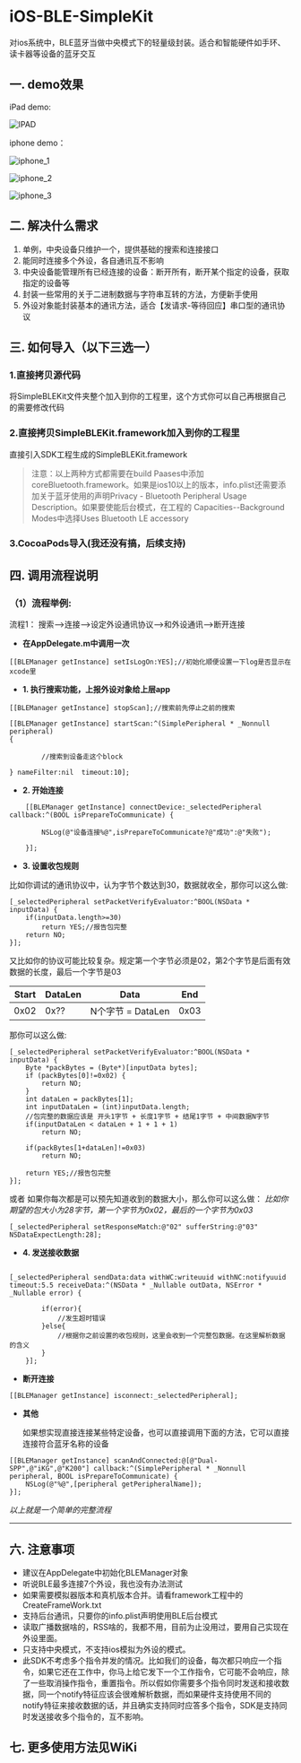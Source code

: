 # iOS-BLE-SimpleKit
对ios系统中，BLE蓝牙当做中央模式下的轻量级封装。适合和智能硬件如手环、读卡器等设备的蓝牙交互
## 一. demo效果

iPad demo:

![IPAD](https://github.com/billzbh/iOS-SimpleBLEKit/blob/master/image/IMG_0010.jpg)

iphone demo：

![iphone_1](https://github.com/billzbh/iOS-SimpleBLEKit/blob/master/image/IMG_0011.jpg) 

![iphone_2](https://github.com/billzbh/iOS-SimpleBLEKit/blob/master/image/IMG_0012.jpg) 

![iphone_3](https://github.com/billzbh/iOS-SimpleBLEKit/blob/master/image/IMG_0013.jpg)

## 二. 解决什么需求
1. 单例，中央设备只维护一个，提供基础的搜索和连接接口
2. 能同时连接多个外设，各自通讯互不影响
3. 中央设备能管理所有已经连接的设备：断开所有，断开某个指定的设备，获取指定的设备等
4. 封装一些常用的关于二进制数据与字符串互转的方法，方便新手使用
5. 外设对象能封装基本的通讯方法，适合【发请求-等待回应】串口型的通讯协议

## 三. 如何导入（以下三选一）
### 1.直接拷贝源代码
将SimpleBLEKit文件夹整个加入到你的工程里，这个方式你可以自己再根据自己的需要修改代码
### 2.直接拷贝SimpleBLEKit.framework加入到你的工程里
直接引入SDK工程生成的SimpleBLEKit.framework

> 注意：以上两种方式都需要在build Paases中添加coreBluetooth.framework。如果是ios10以上的版本，info.plist还需要添加关于蓝牙使用的声明Privacy - Bluetooth Peripheral Usage Description。如果要使能后台模式，在工程的 Capacities--Background Modes中选择Uses Bluetooth LE accessory  

### 3.CocoaPods导入(我还没有搞，后续支持)

## 四. 调用流程说明


### （1）流程举例:
流程1：
搜索-->连接-->设定外设通讯协议-->和外设通讯-->断开连接

* **在AppDelegate.m中调用一次**

```
[[BLEManager getInstance] setIsLogOn:YES];//初始化顺便设置一下log是否显示在xcode里
```

* **1. 执行搜索功能，上报外设对象给上层app**



```
[[BLEManager getInstance] stopScan];//搜索前先停止之前的搜索

[[BLEManager getInstance] startScan:^(SimplePeripheral * _Nonnull peripheral) 
{        
        //搜索到设备走这个block
        } nameFilter:nil  timeout:10];

```


* **2. 开始连接**

```
    [[BLEManager getInstance] connectDevice:_selectedPeripheral callback:^(BOOL isPrepareToCommunicate) {
        
        NSLog(@"设备连接%@",isPrepareToCommunicate?@"成功":@"失败");
        
    }];

```

* **3. 设置收包规则**

比如你调试的通讯协议中，认为字节个数达到30，数据就收全，那你可以这么做:

```
[_selectedPeripheral setPacketVerifyEvaluator:^BOOL(NSData * inputData) {
    if(inputData.length>=30)
        return YES;//报告包完整
    return NO;    
}];
```

又比如你的协议可能比较复杂。规定第一个字节必须是02，第2个字节是后面有效数据的长度，最后一个字节是03

| Start | DataLen | Data | End |
| --- | --- | --- | --- |
| 0x02 | 0x?? | N个字节 = DataLen | 0x03 |

那你可以这么做:

```
[_selectedPeripheral setPacketVerifyEvaluator:^BOOL(NSData * inputData) {
    Byte *packBytes = (Byte*)[inputData bytes];
    if (packBytes[0]!=0x02) {
        return NO;
    }
    int dataLen = packBytes[1];
    int inputDataLen = (int)inputData.length;
    //包完整的数据应该是 开头1字节 + 长度1字节 + 结尾1字节 + 中间数据N字节
    if(inputDataLen < dataLen + 1 + 1 + 1)
        return NO;
    
    if(packBytes[1+dataLen]!=0x03)
        return NO;
    
    return YES;//报告包完整
}];
```

或者 如果你每次都是可以预先知道收到的数据大小，那么你可以这么做：
*比如你期望的包大小为28字节，第一个字节为0x02，最后的一个字节为0x03*

```
[_selectedPeripheral setResponseMatch:@"02" sufferString:@"03" NSDataExpectLength:28];
```



* **4. 发送接收数据**


```

[_selectedPeripheral sendData:data withWC:writeuuid withNC:notifyuuid timeout:5.5 receiveData:^(NSData * _Nullable outData, NSError * _Nullable error) {
        
        if(error){
            //发生超时错误
        }else{
            //根据你之前设置的收包规则，这里会收到一个完整包数据。在这里解析数据的含义
        }
    }];

```

* **断开连接**

```
[[BLEManager getInstance] isconnect:_selectedPeripheral];
```


* **其他**

  如果想实现直接连接某些特定设备，也可以直接调用下面的方法，它可以直接连接符合蓝牙名称的设备
  

```[[BLEManager getInstance] scanAndConnected:@[@"Dual-SPP",@"iKG",@"K200"] callback:^(SimplePeripheral * _Nonnull peripheral, BOOL isPrepareToCommunicate) {    NSLog(@"%@",[peripheral getPeripheralName]);}];

```
  
  

*以上就是一个简单的完整流程* 


-------



## 六. 注意事项

* 建议在AppDelegate中初始化BLEManager对象
* 听说BLE最多连接7个外设，我也没有办法测试
* 如果需要模拟器版本和真机版本合并。请看framework工程中的CreateFrameWork.txt
* 支持后台通讯，只要你的info.plist声明使用BLE后台模式
* 读取广播数据啥的，RSS啥的，我都不用，目前为止没用过，要用自己实现在外设里面。
* 只支持中央模式，不支持ios模拟为外设的模式。
* 此SDK不考虑多个指令并发的情况。比如我们的设备，每次都只响应一个指令，如果它还在工作中，你马上给它发下一个工作指令，它可能不会响应，除了一些取消操作指令，重置指令。所以假如你需要多个指令同时发送和接收数据，同一个notify特征应该会很难解析数据，而如果硬件支持使用不同的notify特征来接收数据的话，并且确实支持同时应答多个指令，SDK是支持同时发送接收多个指令的，互不影响。

## 七. 更多使用方法见WiKi


